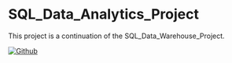 # SQL_Data_Analytics_Project
This project is a continuation of the SQL_Data_Warehouse_Project.

[![Github](https://img.shields.io/badge/GitHub-black?style=for-the-badge&logo=github&logoColor=white)](https://github.com/ihsanramdhnn/SQL_Data_Warehouse_Project)

